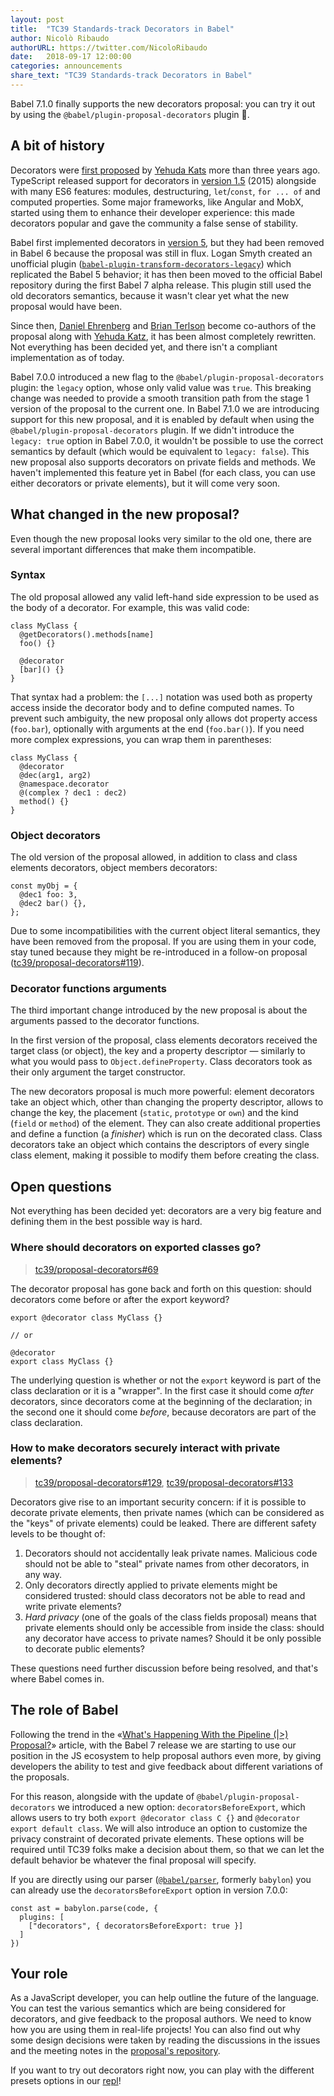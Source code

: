 ```yaml
---
layout: post
title:  "TC39 Standards-track Decorators in Babel"
author: Nicolò Ribaudo
authorURL: https://twitter.com/NicoloRibaudo
date:   2018-09-17 12:00:00
categories: announcements
share_text: "TC39 Standards-track Decorators in Babel"
---
```


Babel 7.1.0 finally supports the new decorators proposal: you can try it out by using the `@babel/plugin-proposal-decorators` plugin 🎉.

<!--truncate-->

## A bit of history

Decorators were [first proposed](https://github.com/wycats/javascript-decorators/blob/696232bbd997618d603d6577848d635872f25c43/README.md) by [Yehuda Kats](https://github.com/wycats) more than three years ago. TypeScript released support for decorators in [version 1.5](https://github.com/Microsoft/TypeScript/wiki/What%27s-new-in-TypeScript#typescript-15) (2015) alongside with many ES6 features: modules, destructuring, `let`/`const`, `for ... of` and computed properties.
Some major frameworks, like Angular and MobX, started using them to enhance their developer experience: this made decorators popular and gave the community a false sense of stability.

Babel first implemented decorators in [version 5](https://github.com/babel/babel/blob/master/.github/CHANGELOG-v5.md#500), but they had been removed in Babel 6 because the proposal was still in flux. Logan Smyth created an unofficial plugin ([`babel-plugin-transform-decorators-legacy`](https://github.com/loganfsmyth/babel-plugin-transform-decorators-legacy)) which replicated the Babel 5 behavior; it has then been moved to the official Babel repository during the first Babel 7 alpha release. This plugin still used the old decorators semantics, because it wasn't clear yet what the new proposal would have been.

Since then, [Daniel Ehrenberg](https://github.com/littledan) and [Brian Terlson](https://github.com/bterlson) become co-authors of the proposal along with [Yehuda Katz](https://github.com/wycats), it has been almost completely rewritten. Not everything has been decided yet, and there isn't a compliant implementation as of today.

Babel 7.0.0 introduced a new flag to the `@babel/plugin-proposal-decorators` plugin: the `legacy` option, whose only valid value was `true`. This breaking change was needed to provide a smooth transition path from the stage 1 version of the proposal to the current one.
In Babel 7.1.0 we are introducing support for this new proposal, and it is enabled by default when using the `@babel/plugin-proposal-decorators` plugin. If we didn't introduce the `legacy: true` option in Babel 7.0.0, it wouldn't be possible to use the correct semantics by default (which would be equivalent to `legacy: false`).
This new proposal also supports decorators on private fields and methods. We haven't implemented this feature yet in Babel (for each class, you can use either decorators or private elements), but it will come very soon.

## What changed in the new proposal?

Even though the new proposal looks very similar to the old one, there are several important differences that make them incompatible.

### Syntax

The old proposal allowed any valid left-hand side expression to be used as the body of a decorator. For example, this was valid code:

```javascript=
class MyClass {
  @getDecorators().methods[name]
  foo() {}

  @decorator
  [bar]() {}
}
```

That syntax had a problem: the `[...]` notation was used both as property access inside the decorator body and to define computed names. To prevent such ambiguity, the new proposal only allows dot property access (`foo.bar`), optionally with arguments at the end (`foo.bar()`). If you need more complex expressions, you can wrap them in parentheses:

```javascript=
class MyClass {
  @decorator
  @dec(arg1, arg2)
  @namespace.decorator
  @(complex ? dec1 : dec2)
  method() {}
}
```

### Object decorators

The old version of the proposal allowed, in addition to class and class elements decorators, object members decorators:

```javascript=
const myObj = {
  @dec1 foo: 3,
  @dec2 bar() {},
};
```

Due to some incompatibilities with the current object literal semantics, they have been removed from the proposal. If you are using them in your code, stay tuned because they might be re-introduced in a follow-on proposal ([tc39/proposal-decorators#119](https://github.com/tc39/proposal-decorators/issues/119)).

### Decorator functions arguments

The third important change introduced by the new proposal is about the arguments passed to the decorator functions.

In the first version of the proposal, class elements decorators received the  target class (or object), the key and a property descriptor — similarly to what you would pass to `Object.defineProperty`. Class decorators took as their only argument the target constructor.

The new decorators proposal is much more powerful: element decorators take an object which, other than changing the property descriptor, allows to change the key, the placement (`static`, `prototype` or `own`) and the kind (`field` or `method`) of the element. They can also create additional properties and define a function (a *finisher*) which is run on the decorated class.
Class decorators take an object which contains the descriptors of every single class element, making it possible to modify them before creating the class.

## Open questions

Not everything has been decided yet: decorators are a very big feature and defining them in the best possible way is hard.

### Where should decorators on exported classes go?
> [tc39/proposal-decorators#69](https://github.com/tc39/proposal-decorators/issues/69)

The decorator proposal has gone back and forth on this question: should decorators come before or after the export keyword?

```javascript=
export @decorator class MyClass {}

// or

@decorator
export class MyClass {}
```

The underlying question is whether or not the `export` keyword is part of the class declaration or it is a "wrapper". In the first case it should come *after* decorators, since decorators come at the beginning of the declaration; in the second one it should come *before*, because decorators are part of the class declaration.

### How to make decorators securely interact with private elements?
> [tc39/proposal-decorators#129](https://github.com/tc39/proposal-decorators/issues/129), [tc39/proposal-decorators#133](https://github.com/tc39/proposal-decorators/issues/133)

Decorators give rise to an important security concern: if it is possible to decorate private elements, then private names (which can be considered as the "keys" of private elements) could be leaked. There are different safety levels to be thought of:
  1) Decorators should not accidentally leak private names. Malicious code should not be able to "steal" private names from other decorators, in any way.
  2) Only decorators directly applied to private elements might be considered trusted: should class decorators not be able to read and write private elements?
  3) *Hard privacy* (one of the goals of the class fields proposal) means that private elements should only be accessible from inside the class: should any decorator have access to private names? Should it be only possible to decorate public elements?

These questions need further discussion before being resolved, and that's where Babel comes in.

## The role of Babel

Following the trend in the «[What's Happening With the Pipeline (|>) Proposal?](http://babeljs.io/blog/2018/07/19/whats-happening-with-the-pipeline-proposal)» article, with the Babel 7 release we are starting to use our position in the JS ecosystem to help proposal authors even more, by giving developers the ability to test and give feedback about different variations of the proposals.

For this reason, alongside with the update of `@babel/plugin-proposal-decorators` we introduced a new option: `decoratorsBeforeExport`, which allows users to try both `export @decorator class C {}` and `@decorator export default class`. We will also introduce an option to customize the privacy constraint of decorated private elements. These options will be required until TC39 folks make a decision about them, so that we can let the default behavior be whatever the final proposal will specify.

If you are directly using our parser ([`@babel/parser`](https://babeljs.io/docs/en/next/babel-parser.html), formerly `babylon`) you can already use the `decoratorsBeforeExport` option in version 7.0.0:

```javascript=
const ast = babylon.parse(code, {
  plugins: [
    ["decorators", { decoratorsBeforeExport: true }]
  ]
})
```

## Your role

As a JavaScript developer, you can help outline the future of the language. You can test the various semantics which are being considered for decorators, and give feedback to the proposal authors. We need to know how you are using them in real-life projects!
You can also find out why some design decisions were taken by reading the discussions in the issues and the meeting notes in the [proposal's repository](https://github.com/tc39/proposal-decorators).

If you want to try out decorators right now, you can play with the different presets options in our [repl](https://babeljs.io/repl/build/master)!
